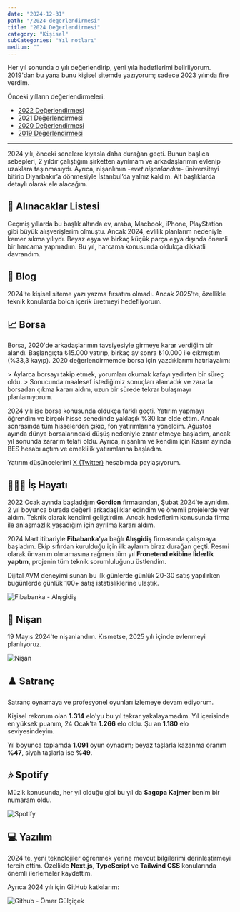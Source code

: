 ```yaml
---
date: "2024-12-31"
path: "/2024-degerlendirmesi"
title: "2024 Değerlendirmesi"
category: "Kişisel"
subCategories: "Yıl notları"
medium: ""
---
```


Her yıl sonunda o yılı değerlendirip, yeni yıla hedeflerimi belirliyorum. 2019'dan bu yana bunu kişisel sitemde yazıyorum; sadece 2023 yılında fire verdim.

Önceki yılların değerlendirmeleri:
- <a href="/blog/2022-degerlendirmesi/" target="_blank" rel="noopener noreferrer">2022 Değerlendirmesi</a>
- <a href="/blog/2021-degerlendirmesi/" target="_blank" rel="noopener noreferrer">2021 Değerlendirmesi</a>
- <a href="/blog/2020-degerlendirmesi/" target="_blank" rel="noopener noreferrer">2020 Değerlendirmesi</a>
- <a href="/blog/2019-degerlendirmesi/" target="_blank" rel="noopener noreferrer">2019 Değerlendirmesi</a>

***

2024 yılı, önceki senelere kıyasla daha durağan geçti. Bunun başlıca sebepleri, 2 yıldır çalıştığım şirketten ayrılmam ve arkadaşlarımın evlenip uzaklara taşınmasıydı. Ayrıca, nişanlımın *-evet nişanlandım-* üniversiteyi bitirip Diyarbakır’a dönmesiyle İstanbul’da yalnız kaldım. Alt başlıklarda detaylı olarak ele alacağım.

## 🧺 Alınacaklar Listesi

Geçmiş yıllarda bu başlık altında ev, araba, Macbook, iPhone, PlayStation gibi büyük alışverişlerim olmuştu. Ancak 2024, evlilik planlarım nedeniyle kemer sıkma yılıydı. Beyaz eşya ve birkaç küçük parça eşya dışında önemli bir harcama yapmadım. Bu yıl, harcama konusunda oldukça dikkatli davrandım.

## 📝 Blog

2024'te kişisel siteme yazı yazma fırsatım olmadı. Ancak 2025'te, özellikle teknik konularda bolca içerik üretmeyi hedefliyorum.

## 📈 Borsa

Borsa, 2020'de arkadaşlarımın tavsiyesiyle girmeye karar verdiğim bir alandı. Başlangıçta ₺15.000 yatırıp, birkaç ay sonra ₺10.000 ile çıkmıştım (%33,3 kayıp). 2020 değerlendirmemde borsa için yazdıklarımı hatırlayalım:

<div className="text-neutral-500 text-base italic">
> Aylarca borsayı takip etmek, yorumları okumak kafayı yedirten bir süreç oldu.
> Sonucunda maalesef istediğimiz sonuçları alamadık ve zararla borsadan çıkma kararı aldım, uzun bir sürede tekrar bulaşmayı planlamıyorum.
</div>

2024 yılı ise borsa konusunda oldukça farklı geçti. Yatırım yapmayı öğrendim ve birçok hisse senedinde yaklaşık %30 kar elde ettim. Ancak sonrasında tüm hisselerden çıkıp, fon yatırımlarına yöneldim. Ağustos ayında dünya borsalarındaki düşüş nedeniyle zarar etmeye başladım, ancak yıl sonunda zararım telafi oldu. Ayrıca, nişanlım ve kendim için Kasım ayında BES hesabı açtım ve emeklilik yatırımlarına başladım.

Yatırım düşüncelerimi <a href="https://twitter.com/omergulcicek" target="_blank" rel="noopener noreferrer">X (Twitter)</a> hesabımda paylaşıyorum.

## 👨🏻‍💻 İş Hayatı

2022 Ocak ayında başladığım **Gordion** firmasından, Şubat 2024’te ayrıldım. 2 yıl boyunca burada değerli arkadaşlıklar edindim ve önemli projelerde yer aldım. Teknik olarak kendimi geliştirdim. Ancak hedeflerim konusunda firma ile anlaşmazlık yaşadığım için ayrılma kararı aldım.

2024 Mart itibariyle **Fibabanka**'ya bağlı **Alışgidiş** firmasında çalışmaya başladım. Ekip sıfırdan kurulduğu için ilk aylarım biraz durağan geçti. Resmi olarak ünvanım olmamasına rağmen tüm yıl **Fronetend ekibine liderlik yaptım**, projenin tüm teknik sorumluluğunu üstlendim.

Dijital AVM deneyimi sunan bu ilk günlerde günlük 20-30 satış yapılırken bugünlerde günlük 100+ satış istatisliklerine ulaştık.

![Fibabanka - Alışgidiş](/img/blog/2024-12-31/alisgidis.png)

## 💐 Nişan

19 Mayıs 2024'te nişanlandım. Kısmetse, 2025 yılı içinde evlenmeyi planlıyoruz.

![Nişan](/img/blog/2024-12-31/nisan.png)

## ♟️ Satranç

Satranç oynamaya ve profesyonel oyunları izlemeye devam ediyorum.

Kişisel rekorum olan **1.314** elo'yu bu yıl tekrar yakalayamadım. Yıl içerisinde en yüksek puanım, 24 Ocak'ta **1.266** elo oldu. Şu an **1.180** elo seviyesindeyim.

Yıl boyunca toplamda **1.091** oyun oynadım; beyaz taşlarla kazanma oranım **%47**, siyah taşlarla ise **%49**.

## 🎶 Spotify

Müzik konusunda, her yıl olduğu gibi bu yıl da **Sagopa Kajmer** benim bir numaram oldu.

![Spotify](/img/blog/2024-12-31/spotify.png)

## 💻 Yazılım

2024'te, yeni teknolojiler öğrenmek yerine mevcut bilgilerimi derinleştirmeyi tercih ettim. Özellikle **Next.js**, **TypeScript** ve **Tailwind CSS** konularında önemli ilerlemeler kaydettim.

Ayrıca 2024 yılı için GitHub katkılarım:

![Github - Ömer Gülçiçek](/img/blog/2024-12-31/github.png)